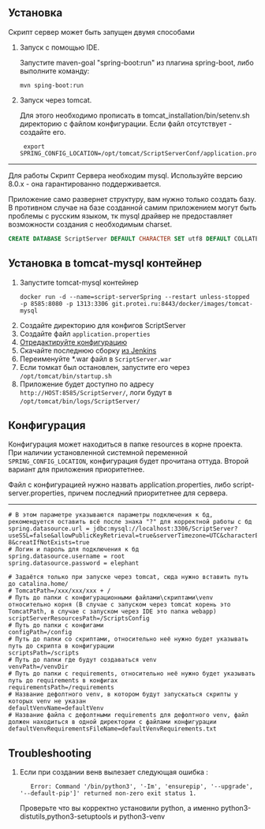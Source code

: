 ## Установка
Скрипт сервер может быть запущен двумя способами
1. Запуск с помощью IDE.

    Запустите maven-goal "spring-boot:run" из плагина spring-boot, либо выполните команду:
    ```shell script
    mvn sping-boot:run
    ``` 
2. Запуск через tomcat. 
   
   Для этого необходимо прописать в tomcat_installation/bin/setenv.sh директорию с файлом конфигурации. 
   Если файл отсутствует - создайте его.
   ```shell script
    export SPRING_CONFIG_LOCATION=/opt/tomcat/ScriptServerConf/application.properties
   ``` 

---
Для работы Скрипт Сервера необходим mysql. Используйте версию 8.0.х - она гарантированно поддерживается.

Приложение само развернет структуру, вам нужно только создать базу. В противном случае на базе созданной самим приложением могут быть проблемы с русским языком, тк mysql драйвер не предоставляет возможности создания с необходимым charset.
```sql
CREATE DATABASE ScriptServer DEFAULT CHARACTER SET utf8 DEFAULT COLLATE utf8_general_ci;
```

## Установка в tomcat-mysql контейнер
1. Запустите tomcat-mysql контейнер
    ```shell script
    docker run -d --name=script-serverSpring --restart unless-stopped  -p 8585:8080 -p 1313:3306 git.protei.ru:8443/docker/images/tomcat-mysql
    ```
2. Создайте директорию для конфигов ScriptServer
3. Создайте файл `application.properties`
4. [Отредактируйте конфигурацию](#Конфигурация)
5. Скачайте последнюю сборку [из Jenkins](https://jenkins.protei.ru/view/all/job/qa/job/ScriptServer/job/ScriptServerPipeline/)
6. Переименуйте *.war файл в `ScriptServer.war`
7. Если томкат был остановлен, запустите его через `/opt/tomcat/bin/startup.sh`
8. Приложение будет доступно по адресу `http://HOST:8585/ScriptServer/`, логи будут в `/opt/tomcat/bin/logs/ScriptServer/`

## Конфигурация

Конфигурация может находиться в папке resources в корне проекта. При наличии установленной системной переменной `SPRING_CONFIG_LOCATION`,
конфигурация будет прочитана оттуда. Второй вариант для приложения приоритетнее.

Файл с конфигурацией нужно назвать application.properties, либо script-server.properties, причем последний приоритетнее для сервера.

---
```properties
# В этом параметре указываются параметры подключения к бд, рекомендуется оставить всё после знака "?" для корректной работы с бд
spring.datasource.url = jdbc:mysql://localhost:3306/ScriptServer?useSSL=false&allowPublicKeyRetrieval=true&serverTimezone=UTC&characterEncoding=UTF-8&creatIfNotExists=true
# Логин и пароль для подключения к бд
spring.datasource.username = root
spring.datasource.password = elephant

# Задаётся только при запуске через tomcat, сюда нужно вставить путь до catalina.home/
# TomcatPath=/xxx/xxx/xxx + /
# Путь до папки с конфигурационными файлами\скриптами\venv относительно корня (В случае с запуском через tomcat корень это TomcatPath, в случае с запуском через IDE это папка webapp)
scriptServerResourcesPath=/ScriptsConfig
# Путь до папки с конфигами
configPath=/config
# Путь до папки со скриптами, относительно неё нужно будет указывать путь до скрипта в конфигурации
scriptsPath=/scripts
# Путь до папки где будут создаваться venv
venvPath=/venvDir
# Путь до папки с requirements, относительно неё нужно будет указывать путь до requirements в конфигах
requirementsPath=/requirements
# Название дефолтного venv, в котором будут запускаться скрипты у которых venv не указан
defaultVenvName=defaultVenv
# Название файла с дефолтными requirements для дефолтного venv, файл должен находиться в одной директории с файлами конфигурации
defaultVenvRequirementsFileName=defaultVenvRequirements.txt
```

## Troubleshooting


1. Если при создании венв вылезает следующая ошибка :
    ```commandline
       Error: Command '/bin/python3', '-Im', 'ensurepip', '--upgrade', '--default-pip']' returned non-zero exit status 1.
    ``` 
   Проверьте что вы корректно установили python, а именно python3-distutils,python3-setuptools и python3-venv
   
   